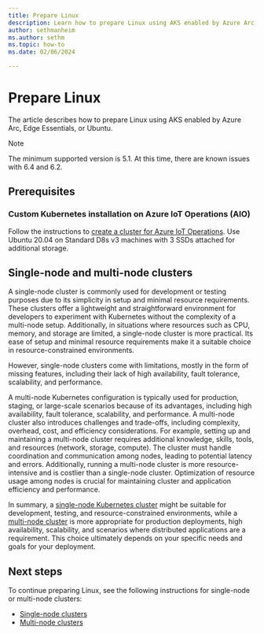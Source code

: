 ```yaml
---
title: Prepare Linux
description: Learn how to prepare Linux using AKS enabled by Azure Arc, Edge Essentials, or Ubuntu.
author: sethmanheim
ms.author: sethm
ms.topic: how-to
ms.date: 02/06/2024

---
```


# Prepare Linux

The article describes how to prepare Linux using AKS enabled by Azure Arc, Edge Essentials, or Ubuntu.

> [!NOTE]
> The minimum supported version is 5.1. At this time, there are known issues with 6.4 and 6.2.

## Prerequisites

### Custom Kubernetes installation on Azure IoT Operations (AIO)

Follow the instructions to [create a cluster for Azure IoT Operations](/azure/iot-operations/get-started/quickstart-deploy?tabs=linux). Use Ubuntu 20.04 on Standard D8s v3 machines with 3 SSDs attached for additional storage.

## Single-node and multi-node clusters

A single-node cluster is commonly used for development or testing purposes due to its simplicity in setup and minimal resource requirements. These clusters offer a lightweight and straightforward environment for developers to experiment with Kubernetes without the complexity of a multi-node setup. Additionally, in situations where resources such as CPU, memory, and storage are limited, a single-node cluster is more practical. Its ease of setup and minimal resource requirements make it a suitable choice in resource-constrained environments.

However, single-node clusters come with limitations, mostly in the form of missing features, including their lack of high availability, fault tolerance, scalability, and performance.

A multi-node Kubernetes configuration is typically used for production, staging, or large-scale scenarios because of its advantages, including high availability, fault tolerance, scalability, and performance. A multi-node cluster also introduces challenges and trade-offs, including complexity, overhead, cost, and efficiency considerations. For example, setting up and maintaining a multi-node cluster requires additional knowledge, skills, tools, and resources (network, storage, compute). The cluster must handle coordination and communication among nodes, leading to potential latency and errors. Additionally, running a multi-node cluster is more resource-intensive and is costlier than a single-node cluster. Optimization of resource usage among nodes is crucial for maintaining cluster and application efficiency and performance.

In summary, a [single-node Kubernetes cluster](single-node-cluster.md) might be suitable for development, testing, and resource-constrained environments, while a [multi-node cluster](multi-node-cluster.md) is more appropriate for production deployments, high availability, scalability, and scenarios where distributed applications are a requirement. This choice ultimately depends on your specific needs and goals for your deployment.

## Next steps

To continue preparing Linux, see the following instructions for single-node or multi-node clusters:

- [Single-node clusters](single-node-cluster.md)
- [Multi-node clusters](multi-node-cluster.md)

